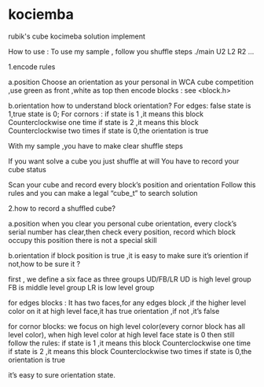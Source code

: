 # kociemba
rubik's cube kocimeba solution implement



How to use :
To use my sample , follow you shuffle steps 
./main U2 L2 R2 …



1.encode rules



a.position
Choose an orientation as your personal
in WCA cube competition ,use green as front ,white as top
then encode blocks : see <block.h>



b.orientation
how to understand block orientation?
For edges: false state is 1,true state is 0;
For cornors :
if state is 1 ,it means this block Counterclockwise one time
if state is 2 ,it means this block Counterclockwise two times
if state is 0,the orientation is true



With my sample ,you have to make  clear shuffle  steps

If you want solve a cube you just shuffle  at will 
You have to record your cube status


Scan your cube and  record every block’s position and orientation 
Follow this rules and you can make a legal “cube_t” to search solution



2.how to record a shuffled  cube?



a.position
when you clear you personal cube orientation,
every clock’s serial number has clear,then check every position, 
record which block occupy this position
there is not a special skill

b.orientation
if block position is true ,it is easy to make sure it’s oriention 
if not,how to be sure it ?

first , we define a six face as three groups
UD/FB/LR 
UD is high level group
FB is middle level group
LR is low level group 

for edges blocks :
It has two faces,for any edges block ,if the higher level color on it  at high
level face,it has true orientation ,if not ,it’s false

for cornor blocks:
we focus on high level color(every cornor block has all level color),
when high level color at high level face state is 0
then
still follow the rules:
if state is 1 ,it means this block Counterclockwise one time
if state is 2 ,it means this block Counterclockwise two times
if state is 0,the orientation is true


 it’s easy to sure orientation state.

